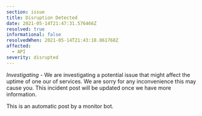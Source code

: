 ```yaml
---
section: issue
title: Disruption Detected
date: 2021-05-14T21:47:31.576466Z
resolved: true
informational: false
resolvedWhen: 2021-05-14T21:43:18.861768Z
affected:
  - API
severity: disrupted
---
```

*Investigating* - We are investigating a potential issue that might affect the uptime of one our of services. We are sorry for any inconvenience this may cause you. This incident post will be updated once we have more information.

This is an automatic post by a monitor bot.
        